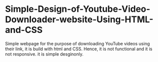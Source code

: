 # Simple-Design-of-Youtube-Video-Downloader-website-Using-HTML-and-CSS
Simple webpage for the purpose of downloading YouTube videos using their link, it is build with html and CSS. Hence, it is not functional and it is not responsive. it is simple desginonly.
